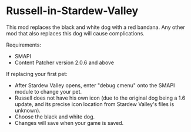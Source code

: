 # Russell-in-Stardew-Valley

This mod replaces the black and white dog with a red bandana. Any other mod that also replaces this dog will cause complications.

Requirements:
- SMAPI
- Content Patcher version 2.0.6 and above

If replacing your first pet:
- After Stardew Valley opens, enter "debug cmenu" onto the SMAPI module to change your pet. 
- Russell does not have his own icon (due to the original dog being a 1.6 update, and its precise icon location from Stardew Valley's files is unknown).
- Choose the black and white dog.
- Changes will save when your game is saved.
